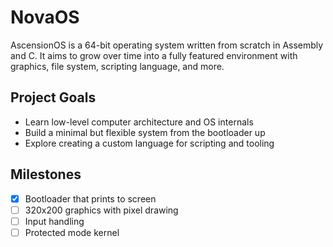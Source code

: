 # NovaOS

AscensionOS is a 64-bit operating system written from scratch in Assembly and C. It aims to grow over time into a fully featured environment with graphics, file system, scripting language, and more.

## Project Goals
- Learn low-level computer architecture and OS internals
- Build a minimal but flexible system from the bootloader up
- Explore creating a custom language for scripting and tooling

## Milestones
- [x] Bootloader that prints to screen
- [ ] 320x200 graphics with pixel drawing
- [ ] Input handling
- [ ] Protected mode kernel
